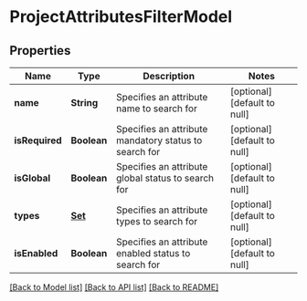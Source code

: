 # ProjectAttributesFilterModel
## Properties

| Name | Type | Description | Notes |
|------------ | ------------- | ------------- | -------------|
| **name** | **String** | Specifies an attribute name to search for | [optional] [default to null] |
| **isRequired** | **Boolean** | Specifies an attribute mandatory status to search for | [optional] [default to null] |
| **isGlobal** | **Boolean** | Specifies an attribute global status to search for | [optional] [default to null] |
| **types** | [**Set**](CustomAttributeTypesEnum.md) | Specifies an attribute types to search for | [optional] [default to null] |
| **isEnabled** | **Boolean** | Specifies an attribute enabled status to search for | [optional] [default to null] |

[[Back to Model list]](../README.md#documentation-for-models) [[Back to API list]](../README.md#documentation-for-api-endpoints) [[Back to README]](../README.md)

